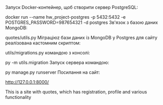 Запуск Docker-контейнер, щоб створити сервер PostgreSQL:

docker run --name hw_project-postgres -p 5432:5432 -e POSTGRES_PASSWORD=987654321 -d postgres
Зв'язок з базою даних MongoDB:

quotes/utils.py
Mіграціюz бази даних із MongoDB у Postgres для сайту реалізована кастомним скриптом:

utils/migrations.py
командою з консолі:

py -m utils.migration
Запуск сервера командою:

py manage.py runserver
Посилання на сайт:

 http://127.0.0.1:8000/

This is a site with quotes, which has registration, profile and various functionality
